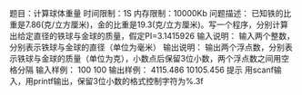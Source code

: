 题目：计算球体重量
时间限制：1S
内存限制：10000Kb
问题描述：
已知铁的比重是7.86(克/立方厘米)，金的比重是19.3(克/立方厘米)。写一个程序，分别计算出给定直径的铁球与金球的质量，假定PI=3.1415926
输入说明：
输入两个整数，分别表示铁球与金球的直径（单位为毫米）
输出说明：
输出两个浮点数，分别表示铁球与金球的质量（单位为克），小数点后保留3位小数，两个浮点数之间用空格分隔
输入样例：
100 100
输出样例：
4115.486  10105.456
提示
用scanf输入，用printf输出，保留3位小数的格式控制字符为%.3f


